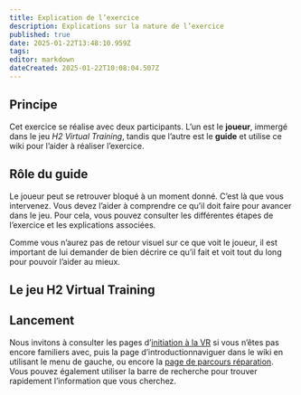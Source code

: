 ```yaml
---
title: Explication de l’exercice
description: Explications sur la nature de l’exercice
published: true
date: 2025-01-22T13:48:10.959Z
tags: 
editor: markdown
dateCreated: 2025-01-22T10:08:04.507Z
---
```


## Principe

Cet exercice se réalise avec deux participants. L’un est le **joueur**, immergé dans le jeu _H2 Virtual Training_, tandis que l’autre est le **guide** et utilise ce wiki pour l’aider à réaliser l’exercice.

## Rôle du guide

Le joueur peut se retrouver bloqué à un moment donné. C’est là que vous intervenez. Vous devez l’aider à comprendre ce qu’il doit faire pour avancer dans le jeu. Pour cela, vous pouvez consulter les différentes étapes de l’exercice et les explications associées.

Comme vous n’aurez pas de retour visuel sur ce que voit le joueur, il est important de lui demander de bien décrire ce qu’il fait et voit tout du long pour pouvoir l’aider au mieux.

## Le jeu H2 Virtual Training

## Lancement

Nous invitons à consulter les pages d’[initiation à la VR](/fr/introduction/initiation_vr) si vous n’êtes pas encore familiers avec, puis la page d’introductionnaviguer dans le wiki en utilisant le menu de gauche, ou encore la [page de parcours réparation](../?).
Vous pouvez également utiliser la barre de recherche pour trouver rapidement l’information que vous cherchez.